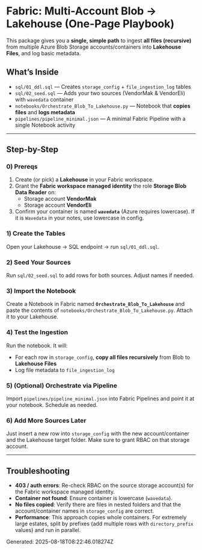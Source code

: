 # Fabric: Multi-Account Blob → Lakehouse (One-Page Playbook)

This package gives you a **single, simple path** to ingest **all files (recursive)** from multiple Azure Blob Storage accounts/containers into **Lakehouse Files**, and log basic metadata.

## What’s Inside
- `sql/01_ddl.sql` — Creates `storage_config` + `file_ingestion_log` tables
- `sql/02_seed.sql` — Adds your two sources (VendorMak & VendorEli) with `wavedata` container
- `notebooks/Orchestrate_Blob_To_Lakehouse.py` — Notebook that **copies files** and **logs metadata**
- `pipelines/pipeline_minimal.json` — A minimal Fabric Pipeline with a single Notebook activity

---

## Step-by-Step

### 0) Prereqs
1. Create (or pick) a **Lakehouse** in your Fabric workspace.
2. Grant the **Fabric workspace managed identity** the role **Storage Blob Data Reader** on:
   - Storage account **VendorMak**
   - Storage account **VendorEli**
3. Confirm your container is named **`wavedata`** (Azure requires lowercase). If it is `Wavedata` in your notes, use lowercase in config.

### 1) Create the Tables
Open your Lakehouse → SQL endpoint → run `sql/01_ddl.sql`.

### 2) Seed Your Sources
Run `sql/02_seed.sql` to add rows for both sources. Adjust names if needed.

### 3) Import the Notebook
Create a Notebook in Fabric named **`Orchestrate_Blob_To_Lakehouse`** and paste the contents of `notebooks/Orchestrate_Blob_To_Lakehouse.py`. Attach it to your Lakehouse.

### 4) Test the Ingestion
Run the notebook. It will:
- For each row in `storage_config`, **copy all files recursively** from Blob to **Lakehouse Files**
- Log file metadata to `file_ingestion_log`

### 5) (Optional) Orchestrate via Pipeline
Import `pipelines/pipeline_minimal.json` into Fabric Pipelines and point it at your notebook. Schedule as needed.

### 6) Add More Sources Later
Just insert a new row into `storage_config` with the new account/container and the Lakehouse target folder. Make sure to grant RBAC on that storage account.

---

## Troubleshooting
- **403 / auth errors**: Re-check RBAC on the source storage account(s) for the Fabric workspace managed identity.
- **Container not found**: Ensure container is lowercase (`wavedata`).
- **No files copied**: Verify there are files in nested folders and that the account/container names in `storage_config` are correct.
- **Performance**: This approach copies whole containers. For extremely large estates, split by prefixes (add multiple rows with `directory_prefix` values) and run in parallel.

Generated: 2025-08-18T08:22:46.018274Z